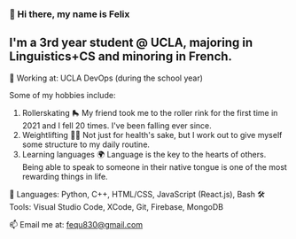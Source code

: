 ### 👋 Hi there, my name is Felix

## I'm a 3rd year student @ UCLA, majoring in Linguistics+CS and minoring in French.

💼 Working at: UCLA DevOps (during the school year)

Some of my hobbies include:
1. Rollerskating 🛼
   My friend took me to the roller rink for the first time in 2021 and I fell 20 times. I've been falling ever since.
2. Weightlifting 🏋🏽
   Not just for health's sake, but I work out to give myself some structure to my daily routine.
3. Learning languages 🌍
   Language is the key to the hearts of others. Being able to speak to someone in their native tongue is one of the most rewarding things in life.

💬 Languages: Python, C++, HTML/CSS, JavaScript (React.js), Bash
🛠️ Tools: Visual Studio Code, XCode, Git, Firebase, MongoDB

📫 Email me at: [fequ830@gmail.com](mailto:fequ830@gmail.com)


<!--
**fequ830/fequ830** is a ✨ _special_ ✨ repository because its `README.md` (this file) appears on your GitHub profile.

Here are some ideas to get you started:

- 🔭 I’m currently working on ...
- 🌱 I’m currently learning ...
- 👯 I’m looking to collaborate on ...
- 🤔 I’m looking for help with ...
- 💬 Ask me about ...
- 📫 How to reach me: ...
- 😄 Pronouns: ...
- ⚡ Fun fact: ...
-->
